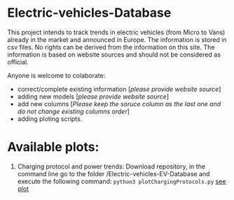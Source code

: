# Electric-vehicles-Database

This project intends to track trends in electric vehicles (from Micro to Vans) already in the market and announced in Europe. The information is stored in csv files. No rights can be derived from the information on this site. The information is based on website sources and should not be considered as official. 

Anyone is welcome to colaborate:
* correct/complete existing information [*please provide website source*]
* adding new models [*please provide website source*]
* add new columns [*Please keep the soruce column as the last one and do not change existing columns order*]
* adding ploting scripts.

# Available plots:

1. Charging protocol and power trends: Download repository, in the command line go to the folder /Electric-vehicles-EV-Database and execute the following command: `python3 plotChargingProtocols.py`
[see plot](https://htmlpreview.github.io/?https://github.com/OSkrk/Electric-vehicles-EV-Database/blob/main/Plots/EU%20Trends%20in%20EV%20Charging%20Technology2.html)
  

